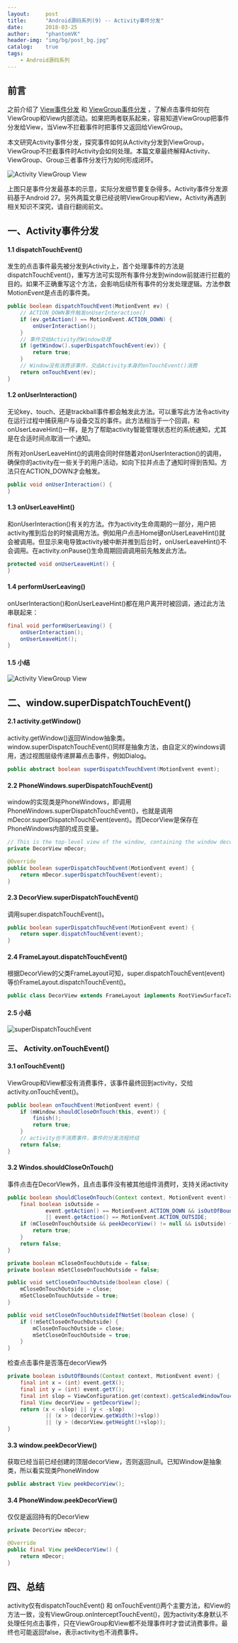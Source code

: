```yaml
---
layout:     post
title:      "Android源码系列(9) -- Activity事件分发"
date:       2018-03-25
author:     "phantomVK"
header-img: "img/bg/post_bg.jpg"
catalog:    true
tags:
    - Android源码系列
---
```


## 前言

之前介绍了 [View事件分发](https://phantomvk.github.io/2016/10/18/Android_View/) 和 [ViewGroup事件分发](https://phantomvk.github.io/2016/11/07/android-viewgroup/) ，了解点击事件如何在ViewGroup和View内部流动。如果把两者联系起来，容易知道ViewGroup把事件分发给View，当View不拦截事件时把事件又返回给ViewGroup。

本文研究Activity事件分发，探究事件如何从Activity分发到ViewGroup，ViewGroup不拦截事件时Activity会如何处理。本篇文章最终解释Activity、ViewGroup、Group三者事件分发行为如何形成闭环。

![Activity ViewGroup View](/img/android/Activity_ViewGroup_View.png)

上图只是事件分发最基本的示意，实际分发细节要复杂得多。Activity事件分发源码基于Android 27。另外两篇文章已经说明ViewGroup和View，Activity再遇到相关知识不深究，请自行翻阅前文。

## 一、Activity事件分发

#### 1.1 dispatchTouchEvent() 

发生的点击事件最先被分发到Activity上，首个处理事件的方法是dispatchTouchEvent()，重写方法可实现所有事件分发到window前就进行拦截的目的。如果不正确重写这个方法，会影响后续所有事件的分发处理逻辑。方法参数MotionEvent是点击的事件类。

```java
public boolean dispatchTouchEvent(MotionEvent ev) {
    // ACTION_DOWN事件触发onUserInteraction()
    if (ev.getAction() == MotionEvent.ACTION_DOWN) {
        onUserInteraction();
    }
    // 事件交给Activity的Window处理
    if (getWindow().superDispatchTouchEvent(ev)) {
        return true;
    }
    // Window没有消费该事件，交由Activity本身的onTouchEvent()消费
    return onTouchEvent(ev);
}
```

#### 1.2 onUserInteraction()

无论key、touch、还是trackball事件都会触发此方法。可以重写此方法令activity在运行过程中捕获用户与设备交互的事件。此方法相当于一个回调，和onUserLeaveHint()一样，是为了帮助activity智能管理状态栏的系统通知，尤其是在合适时间点取消一个通知。

所有对onUserLeaveHint()的调用会同时伴随着对onUserInteraction()的调用，确保你的activity在一些关于的用户活动，如向下拉并点击了通知时得到告知。方法只在ACTION_DOWN才会触发。

```java
public void onUserInteraction() {
}
```

#### 1.3 onUserLeaveHint()

和onUserInteraction()有关的方法。作为activity生命周期的一部分，用户把activity推到后台的时候调用方法。例如用户点击Home键onUserLeaveHint()就会被调用。但显示来电导致activity被中断并推到后台时，onUserLeaveHint()不会调用。在activity.onPause()生命周期回调调用前先触发此方法。

```java
protected void onUserLeaveHint() {
}
```

#### 1.4 performUserLeaving()

onUserInteraction()和onUserLeaveHint()都在用户离开时被回调，通过此方法串联起来：

```java
final void performUserLeaving() {
    onUserInteraction();
    onUserLeaveHint();
}
```

#### 1.5 小结

![Activity ViewGroup View](/img/android/activity_dispatchTouchEvent.png)

## 二、window.superDispatchTouchEvent()

#### 2.1 activity.getWindow()

activity.getWindow()返回Window抽象类。window.superDispatchTouchEvent()同样是抽象方法，由自定义的windows调用，透过视图层级传递屏幕点击事件，例如Dialog。

```java
public abstract boolean superDispatchTouchEvent(MotionEvent event);
```

#### 2.2 PhoneWindows.superDispatchTouchEvent()
window的实现类是PhoneWindows，即调用PhoneWindows.superDispatchTouchEvent()，也就是调用mDecor.superDispatchTouchEvent(event)。而DecorView是保存在PhoneWindows内部的成员变量。

```java
// This is the top-level view of the window, containing the window decor.
private DecorView mDecor;

@Override
public boolean superDispatchTouchEvent(MotionEvent event) {
    return mDecor.superDispatchTouchEvent(event);
}
```
#### 2.3 DecorView.superDispatchTouchEvent()

调用super.dispatchTouchEvent()。

```java
public boolean superDispatchTouchEvent(MotionEvent event) {
    return super.dispatchTouchEvent(event);
}
```
#### 2.4 FrameLayout.dispatchTouchEvent()
根据DecorView的父类FrameLayout可知，super.dispatchTouchEvent(event)等价FrameLayout.dispatchTouchEvent()。

```java
public class DecorView extends FrameLayout implements RootViewSurfaceTaker, WindowCallbacks
```
#### 2.5 小结
![superDispatchTouchEvent](/img/android/superDispatchTouchEvent.png)

### 三、 Activity.onTouchEvent() 

#### 3.1 onTouchEvent()

ViewGroup和View都没有消费事件，该事件最终回到activity，交给activity.onTouchEvent()。

```java
public boolean onTouchEvent(MotionEvent event) {
    if (mWindow.shouldCloseOnTouch(this, event)) {
        finish();
        return true;
    }
    // activity也不消费事件，事件的分发流程终结
    return false;
}
```
#### 3.2 Windos.shouldCloseOnTouch()
事件点击在DecorVIew外，且点击事件没有被其他组件消费时，支持关闭activity
```java
public boolean shouldCloseOnTouch(Context context, MotionEvent event) {
    final boolean isOutside =
            event.getAction() == MotionEvent.ACTION_DOWN && isOutOfBounds(context, event)
            || event.getAction() == MotionEvent.ACTION_OUTSIDE;
    if (mCloseOnTouchOutside && peekDecorView() != null && isOutside) {
        return true;
    }
    return false;
}

private boolean mCloseOnTouchOutside = false;
private boolean mSetCloseOnTouchOutside = false;

public void setCloseOnTouchOutside(boolean close) {
    mCloseOnTouchOutside = close;
    mSetCloseOnTouchOutside = true;
}

public void setCloseOnTouchOutsideIfNotSet(boolean close) {
    if (!mSetCloseOnTouchOutside) {
        mCloseOnTouchOutside = close;
        mSetCloseOnTouchOutside = true;
    }
}
```
检查点击事件是否落在decorView外
```java
private boolean isOutOfBounds(Context context, MotionEvent event) {
    final int x = (int) event.getX();
    final int y = (int) event.getY();
    final int slop = ViewConfiguration.get(context).getScaledWindowTouchSlop();
    final View decorView = getDecorView();
    return (x < -slop) || (y < -slop)
            || (x > (decorView.getWidth()+slop))
            || (y > (decorView.getHeight()+slop));
}
```
#### 3.3 window.peekDecorView()
获取已经当前已经创建的顶层decorView，否则返回null。已知Window是抽象类，所以看实现类PhoneWindow
```java
public abstract View peekDecorView();
```

#### 3.4 PhoneWindow.peekDecorView()
仅仅是返回持有的DecorView
```java
private DecorView mDecor;

@Override
public final View peekDecorView() {
    return mDecor;
}
```

## 四、总结

activity仅有dispatchTouchEvent() 和 onTouchEvent()两个主要方法，和View的方法一致，没有ViewGroup.onInterceptTouchEvent()，因为activity本身默认不处理任何点击事件，只在ViewGroup和View都不处理事件时才尝试消费事件。最终也可能返回false，表示activity也不消费事件。